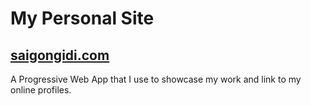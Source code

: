# My Personal Site

## [saigongidi.com](https://saigongidi.com)

A Progressive Web App that I use to showcase my work and link to my online profiles.
